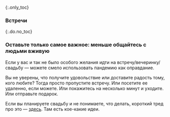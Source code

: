 {:.only_toc}
### Встречи

{:.do.no_toc}
### Оставьте только самое важное: меньше общайтесь с людьми вживую

Если у вас и так не было особого желания идти на встречу/вечеринку/свадьбу — можете смело использовать пандемию как оправдание.

Вы не уверены, что получите удовольствие или доставите радость тому, кого любите? Тогда просто пропустите встречу. Или посетите ее удаленно, если можете. Или покажитесь на несколько минут и уходите. Или отправьте подарок.

Если вы планируете свадьбу и не понимаете, что делать, короткий тред про это — [здесь](https://twitter.com/figgyjam/status/1236997165626478593). Там есть кое-какие идеи. 

